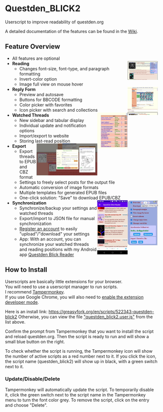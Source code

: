# Questden_BLICK2
Userscript to improve readability of questden.org

A detailed documentation of the features can be found in the [Wiki](https://github.com/Dediggefedde/questden_BLICK/wiki).

## Feature Overview
* All features are optional
* **Reading** <img align="right" width="100" src="/Screenshots/01_readability.jpg" />
  * Changes font-size, font-type, and paragraph formatting
  * Invert-color option
  * Image full view on mouse hover
* **Reply Form** <img align="right" width="100" src="/Screenshots/02_replyform.jpg" />
  * Preview and autosave
  * Buttons for BBCODE formatting
  * Color picker with favorites
  * Icon picker with search and collections
* **Watched Threads** <img align="right" width="100" src="/Screenshots/03_watchedThreads.jpg" />
  * New sidebar and tabular display
  * Individual update and notification options
  * Import/export to website
  * Storing last-read position
* **Export** <img align="right" width="200" src="/Screenshots/04_exportEpub.jpg" />
  * Export threads to EPUB and CBZ format
  * Settings to freely select posts for the output file
  * Automatic conversion of image formats
  * Multiple templates for generated EPUB files
  * One-click solution: "Save" to download EPUB/CBZ
* **Synchronization** <img align="right" width="100" src="/Screenshots/05_syncSite.jpg" /><img align="right" width="100" src="/Screenshots/06_app.jpg" />
  * Synchronize/backup your settings and watched threads
  * Export/import to JSON file for manual synchronization
  * [Register an account](https://phi.pf-control.de/tgchan/reg.php) to easily "upload"/"download" your settings
  * App: With an account, you can synchronize your watched threads and reading positions with my Android app [Questden Blick Reader](https://github.com/Dediggefedde/Questden_Blick_Reader)

## How to Install
Userscripts are basically little extensions for your browser.\
You will need to use a userscript manager to run scripts.\
I recommend [Tampermonkey](https://www.tampermonkey.net/).\
If you use Google Chrome, you will also need to [enable the extension developer mode](https://www.tampermonkey.net/faq.php?locale=en#Q209).

Here is an install link: https://greasyfork.org/en/scripts/522343-questden-blick2
Otherwise, you can view the file ["questden_blick2.user.js"](https://github.com/Dediggefedde/questden_BLICK/raw/refs/heads/main/questden_blick2.user.js?raw=true) from the list above.

Confirm the prompt from Tampermonkey that you want to install the script and reload questden.org. Then the script is ready to run and will show a small blue button on the right.

To check whether the script is running, the Tampermonkey icon will show the number of active scripts as a red number next to it. If you click the icon, the script name (questden_blick2) will show up in black, with a green switch next to it.

### Update/Disable/Delete
Tampermonkey will automatically update the script. To temporarily disable it, click the green switch next to the script name in the Tampermonkey menu to turn the font color grey. To remove the script, click on the entry and choose "Delete".
